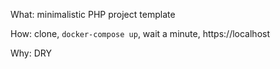 What: minimalistic PHP project template

How: clone, `docker-compose up`, wait a minute, https://localhost

Why: DRY
